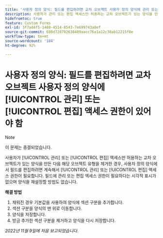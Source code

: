 ```yaml
---
title: '사용자 정의 양식: 필드를 편집하려면 교차 오브젝트 사용자 정의 양식에 관리 또는 편집 액세스 권한이 있어야 함'
description: 사용자가 관리 또는 편집 액세스만 허용하는 교차 오브젝트가 있는 양식을 만든 다음 해당 오브젝트 유형을 제거한 경우, 사용자 정의 양식에서 필드를 편집하려면 계속해서 관리 또는 편집 액세스 권한이 필요합니다. 필드에 관리 또는 편집 액세스 권한이 필요하다는 시각적 표시가 없으며 양식을 재설정할 방법도 없습니다.
hidefromtoc: true
feature: Custom Forms
exl-id: 3f7ad4f5-1480-4514-8543-7e699743a8ef
source-git-commit: 688d728782638489aacc76a1a12c38ab12215f8e
workflow-type: tm+mt
source-wordcount: '184'
ht-degree: 92%

---
```


# 사용자 정의 양식: 필드를 편집하려면 교차 오브젝트 사용자 정의 양식에 [!UICONTROL 관리] 또는 [!UICONTROL 편집] 액세스 권한이 있어야 함

<!--Won't fix, live for workaround-->

>[!NOTE]
>
>이 문제는 종결되었습니다.

사용자가 [!UICONTROL 관리] 또는 [!UICONTROL 편집] 액세스만 허용하는 교차 오브젝트가 있는 양식을 만든 다음 해당 오브젝트 유형을 제거한 경우, 사용자 정의 양식에서 필드를 편집하려면 계속해서 [!UICONTROL 관리] 또는 [!UICONTROL 편집] 액세스 권한이 필요합니다. 필드에 관리 또는 편집 액세스 권한이 필요하다는 시각적 표시가 없으며 양식을 재설정할 방법도 없습니다.

**해결 방법**

1. 채워진 경우 기본값을 사용하여 양식에 섹션 구분을 추가합니다.
2. 섹션 구분을 양식의 맨 위로 이동합니다.
3. 양식을 저장합니다.
4. 방금 추가한 섹션 구분을 제거하고 양식을 다시 저장합니다.

_2022년 11월 9일에 처음 보고되었습니다._
